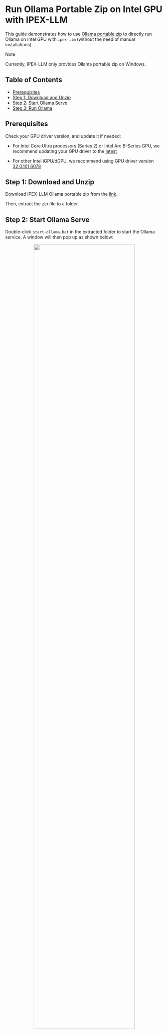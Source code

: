 # Run Ollama Portable Zip on Intel GPU with IPEX-LLM

This guide demonstrates how to use [Ollama portable zip](https://github.com/intel/ipex-llm/releases/tag/v2.2.0-nightly) to directly run Ollama on Intel GPU with `ipex-llm` (without the need of manual installations).

> [!NOTE]
> Currently, IPEX-LLM only provides Ollama portable zip on Windows.

## Table of Contents
- [Prerequisites](#prerequisitesa)
- [Step 1: Download and Unzip](#step-1-download-and-unzip)
- [Step 2: Start Ollama Serve](#step-2-start-ollama-serve)
- [Step 3: Run Ollama](#step-3-run-ollama)

## Prerequisites

Check your GPU driver version, and update it if needed:

- For Intel Core Ultra processors (Series 2) or Intel Arc B-Series GPU, we recommend updating your GPU driver to the [latest](https://www.intel.com/content/www/us/en/download/785597/intel-arc-iris-xe-graphics-windows.html)

- For other Intel iGPU/dGPU, we recommend using GPU driver version [32.0.101.6078](https://www.intel.com/content/www/us/en/download/785597/834050/intel-arc-iris-xe-graphics-windows.html)

## Step 1: Download and Unzip

Download IPEX-LLM Ollama portable zip from the [link](https://github.com/intel/ipex-llm/releases/tag/v2.2.0-nightly).

Then, extract the zip file to a folder.

## Step 2: Start Ollama Serve

Double-click `start-ollama.bat` in the extracted folder to start the Ollama service. A window will then pop up as shown below:

<div align="center">
  <img src="https://llm-assets.readthedocs.io/en/latest/_images/ollama_portable_start_ollama.png"  width=80%/>
</div>


## Step 3: Run Ollama

You could then use Ollama to run LLMs on Intel GPUs as follows:

- Open "Command Prompt" (cmd), and enter the extracted folder through `cd /d PATH\TO\EXTRACTED\FOLDER`
- Run `ollama run deepseek-r1:7b` in the "Command Prompt" (you may use any other model)

<div align="center">
  <img src="https://llm-assets.readthedocs.io/en/latest/_images/ollama_portable_run_ollama.png"  width=80%/>
</div>
